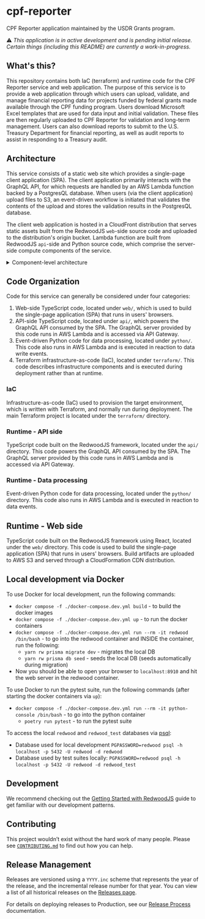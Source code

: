 # cpf-reporter

CPF Reporter application maintained by the USDR Grants program.

⚠️ *This application is in active development and is pending initial release.
Certain things (including this README) are currently a work-in-progress.*

## What's this?

This repository contains both IaC (terraform) and runtime code for the CPF Reporter service and web application.
The purpose of this service is to provide a web application through which users can upload, validate, and manage financial reporting data for projects funded by federal grants made available through the CPF funding program.
Users download Microsoft Excel templates that are used for data input and initial validation.
These files are then regularly uploaded to CPF Reporter for validation and long-term management.
Users can also download reports to submit to the U.S. Treasury Department for financial reporting,
as well as audit reports to assist in responding to a Treasury audit.

## Architecture

This service consists of a static web site which provides a single-page client application (SPA).
The client application primarily interacts with the GraphQL API,
for which requests are handled by an AWS Lambda function backed by a PostgresQL database.
When users (via the client application) upload files to S3,
an event-driven workflow is initiated that validates the contents of the upload
and stores the validation results in the PostgresQL database.

The client web application is hosted in a CloudFront distribution that serves static assets
built from the RedwoodJS `web`-side source code and uploaded to the distribution's origin bucket.
Lambda function are built from RedwoodJS `api`-side and Python source code,
which comprise the server-side compute components of the service.

<details>
  <summary>Component-level architecture</summary>
  <img src="docs/component-level-architecture.png"/>
</details>


## Code Organization

Code for this service can generally be considered under four categories:

1. Web-side TypeScript code, located under `web/`, which is used to build the single-page application (SPA) that runs in users' browsers.
2. API-side TypeScript code, located under `api/`, which powers the GraphQL API consumed by the SPA.
The GraphQL server provided by this code runs in AWS Lambda and is accessed via API Gateway.
3. Event-driven Python code for data processing, located under `python/`.
This code also runs in AWS Lambda and is executed in reaction to data write events.
4. Terraform infrastructure-as-code (IaC), located under `terraform/`.
This code describes infrastructure components and is executed during deployment rather than at runtime.

### IaC

Infrastructure-as-code (IaC) used to provision the target environment, which is written with Terraform, and normally run during deployment.
The main Terraform project is located under the `terraform/` directory.

### Runtime - API side

TypeScript code built on the RedwoodJS framework, located under the `api/` directory.
This code powers the GraphQL API consumed by the SPA.
The GraphQL server provided by this code runs in AWS Lambda and is accessed via API Gateway.

### Runtime - Data processing

Event-driven Python code for data processing, located under the `python/` directory.
This code also runs in AWS Lambda and is executed in reaction to data events.

## Runtime - Web side

TypeScript code built on the RedwoodJS framework using React, located under the `web/` directory.
This code is used to build the single-page application (SPA) that runs in users' browsers.
Build artifacts are uploaded to AWS S3 and served through a CloudFormation CDN distribution.

## Local development via Docker

To use Docker for local development, run the following commands:
- `docker compose -f ./docker-compose.dev.yml build` - to build the docker images
- `docker compose -f ./docker-compose.dev.yml up` - to run the docker containers
- `docker compose -f ./docker-compose.dev.yml run --rm -it redwood /bin/bash` - to go into the redwood container and INSIDE the container, run the following:
  - `yarn rw prisma migrate dev` - migrates the local DB
  - `yarn rw prisma db seed` - seeds the local DB (seeds automatically during migration)
- Now you should be able to open your browser to `localhost:8910` and hit the web server in the redwood container.

To use Docker to run the pytest suite, run the following commands (after starting the docker containers via `up`):
- `docker compose -f ./docker-compose.dev.yml run --rm -it python-console /bin/bash` - to go into the python container
  - `poetry run pytest` - to run the pytest suite

To access the local `redwood` and `redwood_test` databases via [psql](https://www.postgresql.org/docs/current/app-psql.html):
- Database used for local development `PGPASSWORD=redwood psql -h localhost -p 5432 -U redwood -d redwood`
- Database used by test suites locally: `PGPASSWORD=redwood psql -h localhost -p 5432 -U redwood -d redwood_test`

## Development

We recommend checking out the [Getting Started with RedwoodJS](./docs/redwood-introduction.md) guide to get familiar with our development patterns.

## Contributing

This project wouldn’t exist without the hard work of many people. Please see [`CONTRIBUTING.md`](./CONTRIBUTING.md) to find out how you can help.

## Release Management

Releases are versioned using a `YYYY.inc` scheme that represents the year of the release, and the incremental release number for that year.
You can view a list of all historical releases on the [Releases page](https://github.com/usdigitalresponse/cpf-reporter/releases).

For details on deploying releases to Production, see our [Release Process](./docs/releasing.md) documentation.
